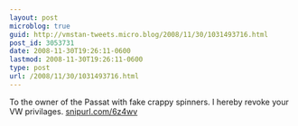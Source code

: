 ```yaml
---
layout: post
microblog: true
guid: http://vmstan-tweets.micro.blog/2008/11/30/1031493716.html
post_id: 3053731
date: 2008-11-30T19:26:11-0600
lastmod: 2008-11-30T19:26:11-0600
type: post
url: /2008/11/30/1031493716.html
---
```

To the owner of the Passat with fake crappy spinners. I hereby revoke your VW privilages.  [snipurl.com/6z4wv](http://snipurl.com/6z4wv)
